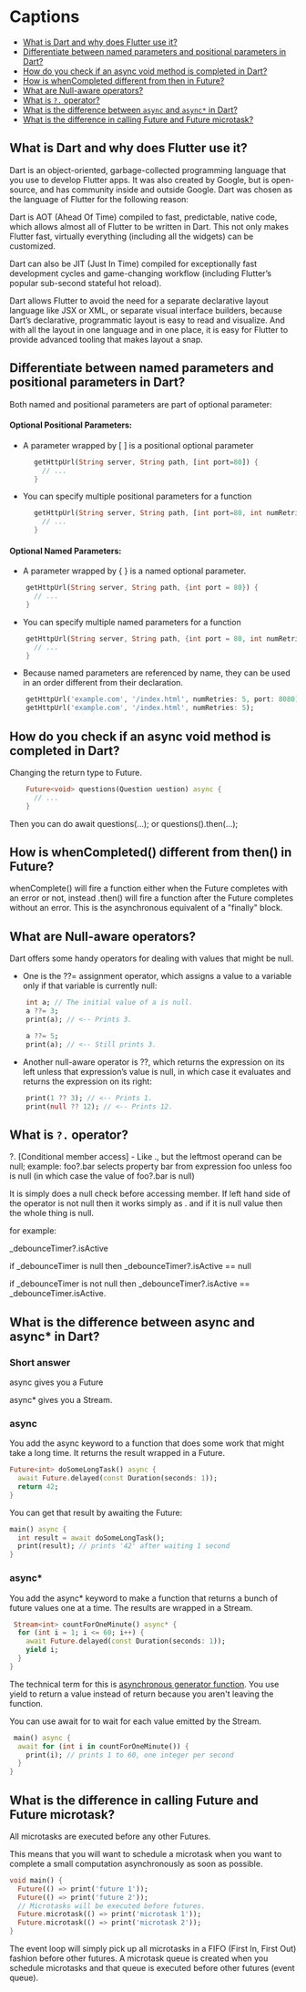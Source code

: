 # Captions
- [What is Dart and why does Flutter use it?](#what-is-dart-and-why-does-flutter-use-it)
- [Differentiate between named parameters and positional parameters in Dart?](#differentiate-between-named-parameters-and-positional-parameters-in-dart)
- [How do you check if an async void method is completed in Dart?](#how-do-you-check-if-an-async-void-method-is-completed-in-dart)
- [How is whenCompleted different from then in Future?](#how-is-whencompleted-different-from-then-in-future)
- [What are Null-aware operators?](#what-are-null-aware-operators)
- [What is `?.` operator?]()
- [What is the difference between `async` and `async*` in Dart?](#what-is-the-difference-between-async-and-async-in-dart)
- [What is the difference in calling Future and Future microtask?](#what-is-the-difference-in-calling-future-and-future-microtask)


## What is Dart and why does Flutter use it?

Dart is an object-oriented, garbage-collected programming language that you use to develop Flutter apps. It was also created by Google, but is open-source, and has community inside and outside Google. Dart was chosen as the language of Flutter for the following reason:

Dart is AOT (Ahead Of Time) compiled to fast, predictable, native code, which allows almost all of Flutter to be written in Dart. This not only makes Flutter fast, virtually everything (including all the widgets) can be customized.

Dart can also be JIT (Just In Time) compiled for exceptionally fast development cycles and game-changing workflow (including Flutter’s popular sub-second stateful hot reload).

Dart allows Flutter to avoid the need for a separate declarative layout language like JSX or XML, or separate visual interface builders, because Dart’s declarative, programmatic layout is easy to read and visualize. And with all the layout in one language and in one place, it is easy for Flutter to provide advanced tooling that makes layout a snap.

## Differentiate between named parameters and positional parameters in Dart?

Both named and positional parameters are part of optional parameter:

#### Optional Positional Parameters:

- A parameter wrapped by [ ] is a positional optional parameter
 ```dart
	   getHttpUrl(String server, String path, [int port=80]) {
	     // ...
	   }
 ```
 
 - You can specify multiple positional parameters for a function
 
 ```dart
	   getHttpUrl(String server, String path, [int port=80, int numRetries=3]) {
	     // ...
	   }
```
  
#### Optional Named Parameters:

- A parameter wrapped by { } is a named optional parameter.

```dart
	getHttpUrl(String server, String path, {int port = 80}) {
	  // ...
	}
```
- You can specify multiple named parameters for a function

```dart
	getHttpUrl(String server, String path, {int port = 80, int numRetries = 3}) {
	  // ...
	}
```
 
 - Because named parameters are referenced by name, they can be used in an order different from their declaration.
 
```dart
	getHttpUrl('example.com', '/index.html', numRetries: 5, port: 8080);
	getHttpUrl('example.com', '/index.html', numRetries: 5);
```

 ## How do you check if an async void method is completed in Dart?
 
 Changing the return type to Future<void>.
```dart
	Future<void> questions(Question uestion) async {  
 	  // ...
	}
```
Then you can do await questions(...); or questions().then(...);

## How is whenCompleted() different from then() in Future?

whenComplete() will fire a function either when the Future completes with an error or not, instead .then() will fire a function after the Future completes without an error. This is the asynchronous equivalent of a "finally" block.

## What are Null-aware operators?
Dart offers some handy operators for dealing with values that might be null.
- One is the ??= assignment operator, which assigns a value to a variable only if that variable is currently null:
```dart
	int a; // The initial value of a is null.
	a ??= 3;
	print(a); // <-- Prints 3.

	a ??= 5;
	print(a); // <-- Still prints 3.
```
- Another null-aware operator is ??, which returns the expression on its left unless that expression’s value is null, in which case it evaluates and returns the expression on its right:
```dart
	print(1 ?? 3); // <-- Prints 1.
	print(null ?? 12); // <-- Prints 12.
```
## What is `?.` operator?

?. [Conditional member access] - Like ., but the leftmost operand can be null; example: foo?.bar selects property bar from expression foo unless foo is null (in which case the value of foo?.bar is null)

It is simply does a null check before accessing member. If left hand side of the operator is not null then it works simply as . and if it is null value then the whole thing is null.

for example:
	
_debounceTimer?.isActive 
	
if _debounceTimer is null then _debounceTimer?.isActive == null 
	
if _debounceTimer is not null then _debounceTimer?.isActive == _debounceTimer.isActive.

## What is the difference between async and async* in Dart?

### Short answer
async gives you a Future
	
async* gives you a Stream.
	
### async
You add the async keyword to a function that does some work that might take a long time. It returns the result wrapped in a Future.
```dart
Future<int> doSomeLongTask() async {
  await Future.delayed(const Duration(seconds: 1));
  return 42;
}
```
You can get that result by awaiting the Future:
```dart
main() async {
  int result = await doSomeLongTask();
  print(result); // prints '42' after waiting 1 second
}
```
### async*
You add the async* keyword to make a function that returns a bunch of future values one at a time. The results are wrapped in a Stream.
```dart
 Stream<int> countForOneMinute() async* {
  for (int i = 1; i <= 60; i++) {
    await Future.delayed(const Duration(seconds: 1));
    yield i;
  }
}
```
The technical term for this is [asynchronous generator function](https://dart.dev/guides/language/language-tour#generators). You use yield to return a value instead of return because you aren't leaving the function.

You can use await for to wait for each value emitted by the Stream.
```dart
 main() async {
  await for (int i in countForOneMinute()) {
    print(i); // prints 1 to 60, one integer per second
  }
}
```
## What is the difference in calling Future and Future microtask?

All microtasks are executed before any other Futures.

This means that you will want to schedule a microtask when you want to complete a small computation asynchronously as soon as possible.
```dart
void main() {
  Future(() => print('future 1'));
  Future(() => print('future 2'));
  // Microtasks will be executed before futures.
  Future.microtask(() => print('microtask 1'));
  Future.microtask(() => print('microtask 2'));
}
```
The event loop will simply pick up all microtasks in a FIFO (First In, First Out) fashion before other futures. A microtask queue is created when you schedule microtasks and that queue is executed before other futures (event queue).
